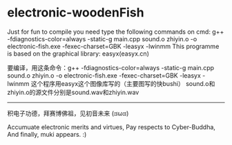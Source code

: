 # electronic-woodenFish
Just for fun
to compile you need type the following commands on cmd:
g++ -fdiagnostics-color=always -static-g main.cpp sound.o zhiyin.o -o electronic-fish.exe -fexec-charset=GBK -leasyx -lwinmm
This programme is based on the graphical library: easyx(easyx.cn)

要编译，用这条命令：g++ -fdiagnostics-color=always -static-g main.cpp sound.o zhiyin.o -o electronic-fish.exe -fexec-charset=GBK -leasyx -lwinmm
这个程序用easyx这个图像库写的（主要图写的快bushi）
sound.o和zhiyin.o的源文件分别是sound.wav和zhiyin.wav


----------------------------------------------------------------
积电子功德，拜赛博佛祖，见初音未来 (ಡωಡ)

Accumuate electronic merits and virtues,
Pay respects to Cyber-Buddha,
And finally, muki appears.  :)
